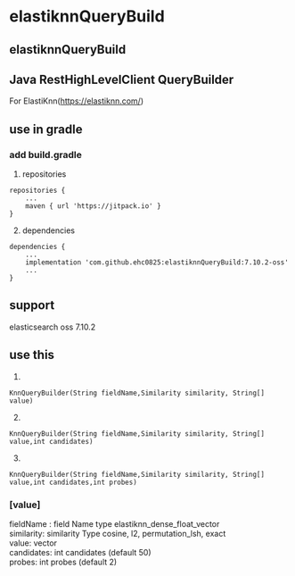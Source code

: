 # elastiknnQueryBuild
## elastiknnQueryBuild

## Java RestHighLevelClient QueryBuilder
For ElastiKnn(https://elastiknn.com/)



## use in gradle

### add build.gradle

1. repositories
```
repositories {
	...
	maven { url 'https://jitpack.io' }
}
```
2. dependencies
```
dependencies {
	...
	implementation 'com.github.ehc0825:elastiknnQueryBuild:7.10.2-oss'
	...
}
```


## support
elasticsearch oss 7.10.2



## use this
1. 
```
KnnQueryBuilder(String fieldName,Similarity similarity, String[] value)
```
2. 

```
KnnQueryBuilder(String fieldName,Similarity similarity, String[] value,int candidates)
```
3. 

```
KnnQueryBuilder(String fieldName,Similarity similarity, String[] value,int candidates,int probes)
```


### [value]
fieldName : field Name type elastiknn_dense_float_vector   
similarity: similarity Type cosine, l2, permutation_lsh, exact   
value: vector   
candidates: int candidates (default 50)   
probes: int probes (default 2)   
 
